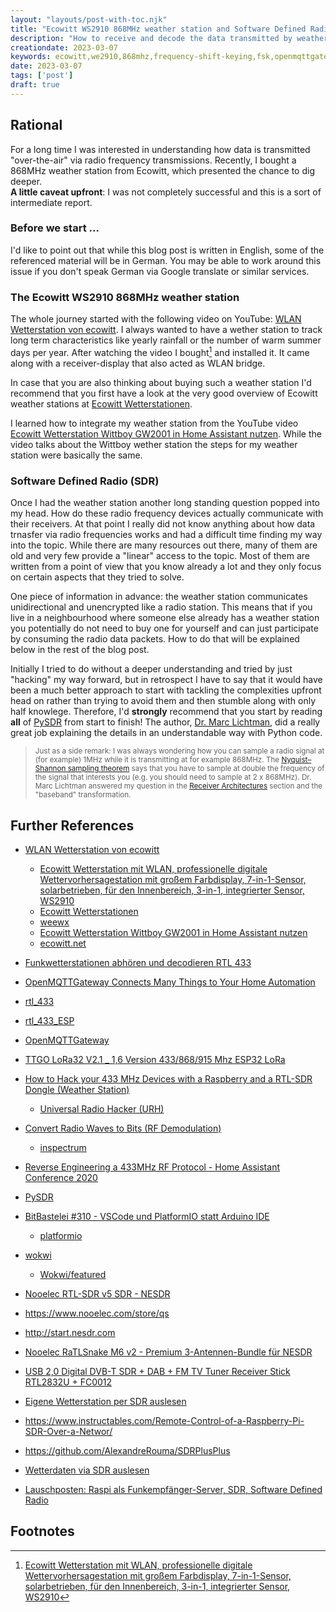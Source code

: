 ```yaml
---
layout: "layouts/post-with-toc.njk"
title: "Ecowitt WS2910 868MHz weather station and Software Defined Radio (SDR)"
description: "How to receive and decode the data transmitted by weather stations and other radio frequency home devices base on my experience with a Ecowitt WS2910 868MHz (Frequency Shift Keying (FSK)) weather station and rtl_433 via OpenMQTTGateway (TTGO LoRa32 V2.1 _ 1,6)."
creationdate: 2023-03-07
keywords: ecowitt,we2910,868mhz,frequency-shift-keying,fsk,openmqttgateway,rtl_433,sdr,software-defined-radio,esp32
date: 2023-03-07
tags: ['post']
draft: true
---
```


## Rational

For a long time I was interested in understanding how data is transmitted "over-the-air" via radio frequency transmissions. Recently, I bought a
868MHz weather station from Ecowitt, which presented the chance to dig deeper.<br>
**A little caveat upfront**: I was not completely successful and this is a sort of intermediate report.

### Before we start ...

I'd like to point out that while this blog post is written in English, some of the referenced material will be in German. You may be able to work around this issue if you don't speak German 
via Google translate or similar services.

### The Ecowitt WS2910 868MHz weather station

The whole journey started with the following video on YouTube: [WLAN Wetterstation von ecowitt](https://www.youtube.com/watch?v=jgyqSV-op9M). I always wanted to have a wether station to track long term
characteristics like yearly rainfall or the number of warm summer days per year. After watching the video I bought[^ecowittamazon] and installed it. It came along with a receiver-display that also acted
as WLAN bridge.

In case that you are also thinking about buying such a weather station I'd recommend that you first have a look at the very good overview of Ecowitt weather stations at [Ecowitt Wetterstationen](https://www.wetterstationsforum.info/wiki/doku.php?id=wiki:wetterstationen:ecowitt-stationen).

I learned how to integrate my weather station from the YouTube video [Ecowitt Wetterstation Wittboy GW2001 in Home Assistant nutzen](https://www.youtube.com/watch?v=IFuv-qcYegU). While the video talks about
the Wittboy wether station the steps for my weather station were basically the same.

### Software Defined Radio (SDR)

Once I had the weather station another long standing question popped into my head. How do these radio frequency devices actually communicate with their receivers. At that point I really did not know anything
about how data trnasfer via radio frequencies works and had a difficult time finding my way into the topic. While there are many resources out there, many of them are old and very few provide a "linear" access
to the topic. Most of them are written from a point of view that you know already a lot and they only focus on certain aspects that they tried to solve.

One piece of information in advance: the weather station communicates unidirectional and unencrypted like a radio station. This means that if you live in a neighbourhood where someone else already has a weather
station you potentially do not need to buy one for yourself and can just participate by consuming the radio data packets. How to do that will be explained below in the rest of the blog post.

Initially I tried to do without a deeper understanding and tried by just "hacking" my way forward, but in retrospect I have to say that it would have been a much better approach to start with tackling 
the complexities upfront head on rather than trying to avoid them and then stumble along with only half knowlege. Therefore, I'd **strongly** recommend that you start by reading **all** of [PySDR](https://pysdr.org/) 
from start to finish! The author, [Dr. Marc Lichtman](https://pysdr.org/content/about_author.html), did a really great job explaining the details in an understandable way with Python code.

> <span style="font-size: smaller;"> Just as a side remark: I was always wondering how you can sample a radio signal at (for example) 1MHz while it is transmitting at for example 868MHz. The 
> [Nyquist–Shannon sampling theorem](https://en.wikipedia.org/wiki/Nyquist%E2%80%93Shannon_sampling_theorem) says that you have to sample at double the frequency of the signal that interests you 
> (e.g. you should need to sample at 2 x 868MHz). Dr. Marc Lichtman answered my question in the [Receiver Architectures](https://pysdr.org/content/sampling.html#receiver-architectures) section and 
> the "baseband" transformation.

## Further References

* [WLAN Wetterstation von ecowitt](https://www.youtube.com/watch?v=jgyqSV-op9M)
  * [Ecowitt Wetterstation mit WLAN, professionelle digitale Wettervorhersagestation mit großem Farbdisplay, 7-in-1-Sensor, solarbetrieben, für den Innenbereich, 3-in-1, integrierter Sensor, WS2910](https://www.amazon.de/dp/B0991GVBYK)
  * [Ecowitt Wetterstationen](https://www.wetterstationsforum.info/wiki/doku.php?id=wiki:wetterstationen:ecowitt-stationen)
  * [weewx](https://www.weewx.com/)
  * [Ecowitt Wetterstation Wittboy GW2001 in Home Assistant nutzen](https://www.youtube.com/watch?v=IFuv-qcYegU)
  * [ecowitt.net](https://www.ecowitt.net/)
* [Funkwetterstationen abhören und decodieren RTL 433](https://www.youtube.com/watch?v=ACYcoJXlvmQ)

* [OpenMQTTGateway Connects Many Things to Your Home Automation](https://www.youtube.com/watch?v=_gdXR1uklaY)
* [rtl_433](https://github.com/merbanan/rtl_433)
* [rtl_433_ESP](https://github.com/NorthernMan54/rtl_433_ESP)
* [OpenMQTTGateway](https://github.com/1technophile/OpenMQTTGateway)
* [TTGO LoRa32 V2.1 _ 1,6 Version 433/868/915 Mhz ESP32 LoRa](https://de.aliexpress.com/item/32872078587.html)

* [How to Hack your 433 MHz Devices with a Raspberry and a RTL-SDR Dongle (Weather Station)](https://www.youtube.com/watch?v=L0fSEbGEY-Q)
  * [Universal Radio Hacker (URH)](https://github.com/jopohl/urh)
* [Convert Radio Waves to Bits (RF Demodulation)](https://www.youtube.com/watch?v=DvLgnV9X94k)
  * [inspectrum](https://github.com/miek/inspectrum)
* [Reverse Engineering a 433MHz RF Protocol - Home Assistant Conference 2020](https://www.youtube.com/watch?v=thBN3yP6kbw)
* [PySDR](https://pysdr.org/)

* [BitBastelei #310 - VSCode und PlatformIO statt Arduino IDE](https://www.youtube.com/watch?v=Yb-HOBynJdc)
  * [platformio](https://platformio.org/)
* [wokwi](https://wokwi.com/)
  * [Wokwi/featured](https://www.youtube.com/c/Wokwi/featured)


* [Nooelec RTL-SDR v5 SDR - NESDR](https://www.amazon.de/dp/B01HA642SW)
* https://www.nooelec.com/store/qs
* http://start.nesdr.com
* [Nooelec RaTLSnake M6 v2 - Premium 3-Antennen-Bundle für NESDR](https://www.amazon.de/dp/B073JWDXMG)
* [USB 2,0 Digital DVB-T SDR + DAB + FM TV Tuner Receiver Stick RTL2832U + FC0012](https://de.aliexpress.com/item/1005002181497577.html)
* [Eigene Wetterstation per SDR auslesen](https://workpress.plattform32.de/2021/08/eigene-wetterstation-per-sdr-auslesen/)
* https://www.instructables.com/Remote-Control-of-a-Raspberry-Pi-SDR-Over-a-Networ/
* https://github.com/AlexandreRouma/SDRPlusPlus
* [Wetterdaten via SDR auslesen](https://www.linux-magazin.de/ausgaben/2014/01/software-defined-radio/)
* [Lauschposten: Raspi als Funkempfänger-Server, SDR, Software Defined Radio](https://www.heise.de/select/ct/2019/23/1573229198652108)

## Footnotes

[^ecowittamazon]: [Ecowitt Wetterstation mit WLAN, professionelle digitale Wettervorhersagestation mit großem Farbdisplay, 7-in-1-Sensor, solarbetrieben, für den Innenbereich, 3-in-1, integrierter Sensor, WS2910](https://www.amazon.de/dp/B0991GVBYK)
